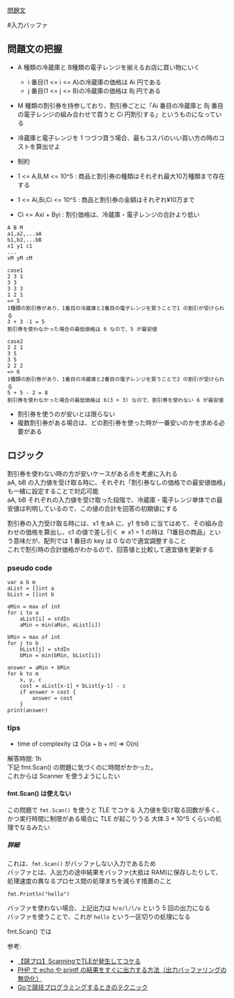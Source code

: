 [問題文](https://atcoder.jp/contests/hitachi2020/tasks/hitachi2020_b)

#入力バッファ

## 問題文の把握

- A 種類の冷蔵庫と B種類の電子レンジを揃えるお店に買い物にいく
  - i 番目(1 <= i <= A)の冷蔵庫の価格は Ai 円である
  - j 番目(1 <= j <= B)の冷蔵庫の価格は Bj 円である
- M 種類の割引券を持参しており、割引券ごとに「Ai 番目の冷蔵庫と Bj 番目の電子レンジの組み合わせで買うと Ci 円割引する」というものになっている
- 冷蔵庫と電子レンジを 1 つづつ買う場合、最もコスパのいい買い方の時のコストを算出せよ

- 制約
- 1 <= A,B,M <= 10^5 : 商品と割引券の種類はそれぞれ最大10万種類まで存在する 
- 1 <= Ai,Bi,Ci <= 10^5 : 商品と割引券の金額はそれぞれ¥10万まで
- Ci <= Axi + Byi : 割引価格は、冷蔵庫・電子レンジの合計より低い

```
A B M
a1,a2,...aA
b1,b2,...bB
x1 y1 c1
...
xM yM cM

case1
2 3 1
3 3
3 3 3
1 2 1
=> 5
1種類の割引券があり、1番目の冷蔵庫と2番目の電子レンジを買うことで1 の割引が受けられる
3 + 3 -1 = 5
割引券を使わなかった場合の最低価格は 6 なので、5 が最安値

case2
2 2 1
3 5
3 5
2 2 2
=> 6
1種類の割引券があり、1番目の冷蔵庫と2番目の電子レンジを買うことで2 の割引が受けられる
5 + 5 - 2 = 8
割引券を使わなかった場合の最低価格は 6(3 + 3) なので、割引券を使わない 6 が最安値
```

- 割引券を使うのが安いとは限らない
- 複数割引券がある場合は、どの割引券を使った時が一番安いのかを求める必要がある

## ロジック

割引券を使わない時の方が安いケースがある点を考慮に入れる  
aA, bB の入力値を受け取る時に、それぞれ「割引券なしの価格での最安値価格」も一緒に設定することで対応可能  
aA, bB それぞれの入力値を受け取った段階で、冷蔵庫・電子レンジ単体での最安値は判明しているので、この値の合計を回答の初期値にする  

割引券の入力受け取る時には、x1 をaA に、y1 をbB に当てはめて、その組み合わせの価格を算出し、c1 の値で差し引く
＊ x1 = 1 の時は「1番目の商品」という意味だが、配列では 1 番目の key は 0 なので適宜調整すること   
これで割引時の合計価格がわかるので、回答値と比較して適宜値を更新する

### pseudo code

```
var a b m
aList = []int a
bList = []int b

aMin = max of int
for i to a
    aList[i] = stdIn
    aMin = min(aMin, aList[i])
    
bMin = max of int
for j to b
    bList[j] = stdIn
    bMin = min(bMin, bList[i])

answer = aMin + bMin
for k to m
    x, y, c
    cost = aList[x-1] + bList[y-1] - c
    if answer > cost {
        answer = cost
    }
print(answer)
```

### tips

- time of complexity は O(a + b + m) => O(n)

解答時間: 1h  
下記 fmt.Scan() の問題に気づくのに時間がかかった。  
これからは Scanner を使うようにしたい  

#### fmt.Scan() は使えない

この問題で `fmt.Scan()` を使うと TLE でコケる
入力値を受け取る回数が多く、かつ実行時間に制限がある場合に TLE が起こりうる
大体 3 * 10^5 くらいの処理でなるみたい  

##### 詳細

これは、`fmt.Scan()` がバッファしない入力であるため  
バッファとは、入出力の途中結果をバッファ(大抵は RAM)に保存したりして、処理速度の異なるプロセス間の処理まちを減らす措置のこと

```
fmt.Println("hello")
```
バッファを使わない場合、上記出力は `h/e/l/l/o` という 5 回の出力になる  
バッファを使うことで、これが `hello` という一区切りの処理になる  

fmt.Scan() では

参考:  
- [【競プロ】ScanningでTLEが発生してコケる](https://qiita.com/ren510dev/items/38fe6d09831d08fde537#%E3%81%AF%E3%81%98%E3%82%81%E3%81%AB)
- [PHP で echo や printf の結果をすぐに出力する方法（出力バッファリングの無効化）](https://daeuwordpress.com/output-buffering/#:~:text=%E5%87%BA%E5%8A%9B%E3%83%90%E3%83%83%E3%83%95%E3%82%A1%E3%83%AA%E3%83%B3%E3%82%B0%E3%81%A8%E3%81%AF%20echo%20%E3%82%84%20printf%20%E3%81%A7%E3%81%AE,%E3%83%95%E3%82%A1%E3%82%A4%E3%83%AB%E3%81%AB%E5%87%BA%E5%8A%9B%E3%81%97%E3%81%BE%E3%81%99%E3%80%82)
- [Goで競技プログラミングするときのテクニック](https://qiita.com/ktateish/items/ab2df3e0864d2e931bf2#1-%E5%85%A5%E5%87%BA%E5%8A%9B%E3%81%AE%E3%83%90%E3%83%83%E3%83%95%E3%82%A1%E3%83%AA%E3%83%B3%E3%82%B0)